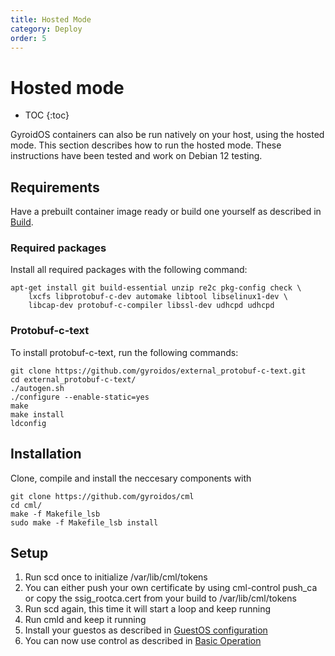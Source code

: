```yaml
---
title: Hosted Mode
category: Deploy
order: 5
---
```

# Hosted mode
- TOC
{:toc}

GyroidOS containers can also be run natively on your host, using the hosted mode.
This section describes how to run the hosted mode.
These instructions have been tested and work on Debian 12 testing. 

## Requirements
Have a prebuilt container image ready or build one yourself as described in [Build](/build/build).

### Required packages
Install all required packages with the following command: 
```
apt-get install git build-essential unzip re2c pkg-config check \
    lxcfs libprotobuf-c-dev automake libtool libselinux1-dev \
    libcap-dev protobuf-c-compiler libssl-dev udhcpd udhcpd
```
### Protobuf-c-text
To install protobuf-c-text, run the following commands:
```
git clone https://github.com/gyroidos/external_protobuf-c-text.git
cd external_protobuf-c-text/
./autogen.sh
./configure --enable-static=yes
make 
make install
ldconfig
```

## Installation
Clone, compile and install the neccesary components with
```
git clone https://github.com/gyroidos/cml
cd cml/
make -f Makefile_lsb 
sudo make -f Makefile_lsb install
```


## Setup
1. Run scd once to initialize /var/lib/cml/tokens 
3. You can either push your own certificate by using cml-control push_ca or copy the ssig_rootca.cert from your build to /var/lib/cml/tokens
4. Run scd again, this time it will start a loop and keep running
5. Run cmld and keep it running
2. Install your guestos as described in [GuestOS configuration](/operate/guestos_config)
6. You can now use control as described in [Basic Operation](/operate/control)

